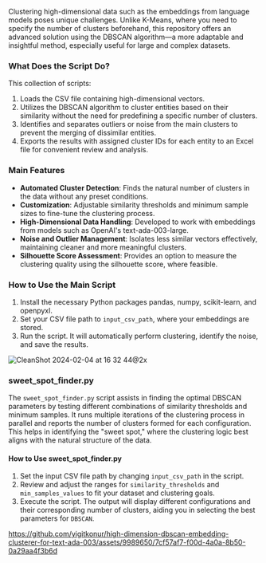 Clustering high-dimensional data such as the embeddings from language models poses unique challenges. Unlike K-Means, where you need to specify the number of clusters beforehand, this repository offers an advanced solution using the DBSCAN algorithm—a more adaptable and insightful method, especially useful for large and complex datasets.

### What Does the Script Do? 
This collection of scripts:

1. Loads the CSV file containing high-dimensional vectors.
2. Utilizes the DBSCAN algorithm to cluster entities based on their similarity without the need for predefining a specific number of clusters.
3. Identifies and separates outliers or noise from the main clusters to prevent the merging of dissimilar entities.
4. Exports the results with assigned cluster IDs for each entity to an Excel file for convenient review and analysis.

### Main Features
- **Automated Cluster Detection**: Finds the natural number of clusters in the data without any preset conditions.
- **Customization**: Adjustable similarity thresholds and minimum sample sizes to fine-tune the clustering process.
- **High-Dimensional Data Handling**: Developed to work with embeddings from models such as OpenAI's text-ada-003-large.
- **Noise and Outlier Management**: Isolates less similar vectors effectively, maintaining cleaner and more meaningful clusters.
- **Silhouette Score Assessment**: Provides an option to measure the clustering quality using the silhouette score, where feasible.

### How to Use the Main Script
1. Install the necessary Python packages pandas, numpy, scikit-learn, and openpyxl.
2. Set your CSV file path to `input_csv_path`, where your embeddings are stored.
3. Run the script. It will automatically perform clustering, identify the noise, and save the results.

![CleanShot 2024-02-04 at 16 32 44@2x](https://github.com/yigitkonur/high-dimension-dbscan-embedding-clusterer-for-text-ada-003/assets/9989650/61817540-8dfc-48c8-a171-738d72816ea6)  

### sweet_spot_finder.py
The `sweet_spot_finder.py` script assists in finding the optimal DBSCAN parameters by testing different combinations of similarity thresholds and minimum samples. It runs multiple iterations of the clustering process in parallel and reports the number of clusters formed for each configuration. This helps in identifying the "sweet spot," where the clustering logic best aligns with the natural structure of the data.

#### How to Use sweet_spot_finder.py
1. Set the input CSV file path by changing `input_csv_path` in the script.
2. Review and adjust the ranges for `similarity_thresholds` and `min_samples_values` to fit your dataset and clustering goals.
3. Execute the script. The output will display different configurations and their corresponding number of clusters, aiding you in selecting the best parameters for `DBSCAN`.

https://github.com/yigitkonur/high-dimension-dbscan-embedding-clusterer-for-text-ada-003/assets/9989650/7cf57af7-f00d-4a0a-8b50-0a29aa4f3b6d

